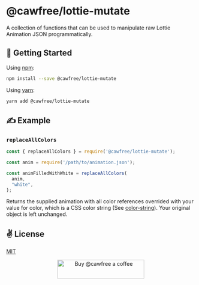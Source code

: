 # @cawfree/lottie-mutate
A collection of functions that can be used to manipulate raw Lottie Animation JSON programmatically.

## 🚀 Getting Started

Using [npm](https://www.npmjs.com/package/@cawfree/lottie-mutate):

```bash
npm install --save @cawfree/lottie-mutate
```

Using [yarn](https://www.npmjs.com/package/@cawfree/lottie-mutate):

```bash
yarn add @cawfree/lottie-mutate
```

## ✍️  Example

### `replaceAllColors`

```javascript
const { replaceAllColors } = require('@cawfree/lottie-mutate');

const anim = require('/path/to/animation.json');

const animFilledWithWhite = replaceAllColors(
  anim,
  "white",
);
```

Returns the supplied animation with all color references overrided with your value for color, which is a CSS color string (See [color-string](https://www.npmjs.com/package/color-string)). Your original object is left unchanged.

## ✌️  License
[MIT](https://opensource.org/licenses/MIT)

<p align="center">
  <a href="https://www.buymeacoffee.com/cawfree">
    <img src="https://cdn.buymeacoffee.com/buttons/default-orange.png" alt="Buy @cawfree a coffee" width="232" height="50" />
  </a>
</p>
